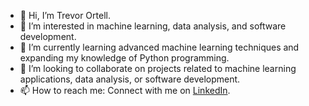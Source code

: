 - 👋 Hi, I’m Trevor Ortell.
- 👀 I’m interested in machine learning, data analysis, and software development.
- 🌱 I’m currently learning advanced machine learning techniques and expanding my knowledge of Python programming.
- 💞️ I’m looking to collaborate on projects related to machine learning applications, data analysis, or software development.
- 📫 How to reach me: Connect with me on [LinkedIn](www.linkedin.com/in/trevor-ortell).

<!---
TrevGuy12/TrevGuy12 is a ✨ special ✨ repository because its `README.md` (this file) appears on your GitHub profile.
You can click the Preview link to take a look at your changes.
--->

